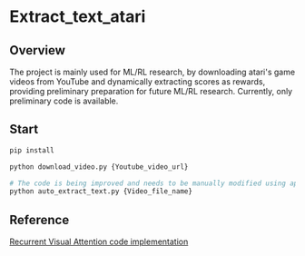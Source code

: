 # Extract_text_atari

## Overview

The project is mainly used for ML/RL research, by downloading atari's game videos from YouTube and dynamically extracting scores as rewards, providing preliminary preparation for future ML/RL research. Currently, only preliminary code is available.

## Start
```bash
pip install

python download_video.py {Youtube_video_url}

# The code is being improved and needs to be manually modified using appropriate detection methods
python auto_extract_text.py {Video_file_name}
```

## Reference
[Recurrent Visual Attention code implementation](https://github.com/kevinzakka/recurrent-visual-attention)